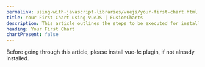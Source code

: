 ```yaml
---
permalink: using-with-javascript-libraries/vuejs/your-first-chart.html
title: Your First Chart using VueJS | FusionCharts
description: This article outlines the steps to be executed for installing all the node modules via NPM and rendering charts using the vue-fusioncharts component.
heading: Your First Chart
chartPresent: false
---
```


Before going through this article, please install vue-fc plugin, if not already installed.